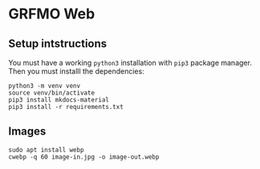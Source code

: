 # GRFMO Web

## Setup intstructions

You must have a working `python3` installation with `pip3` package manager. Then you must installl the dependencies:

```
python3 -m venv venv
source venv/bin/activate
pip3 install mkdocs-material
pip3 install -r requirements.txt

```

## Images

```
sudo apt install webp
cwebp -q 60 image-in.jpg -o image-out.webp
```

